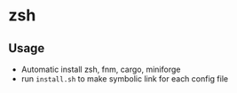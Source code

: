 # zsh

## Usage

- Automatic install zsh, fnm, cargo, miniforge
- run `install.sh` to make symbolic link for each config file

